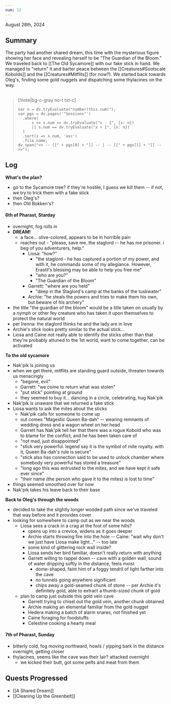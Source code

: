 ```yaml
---
num: 12
---
```

August 28th, 2024

## Summary
The party had another shared dream, this time with the mysterious figure showing her face and revealing herself to be "The Guardian of the Bloom." We traveled back to [[The Old Sycamore]] with our fake stick in hand. We managed to "return" it and barter peace between the [[Creatures#Sootscale Kobolds]] and the [[Creatures#Mitflits]] (for now?). We started back towards Oleg's, finding some gold nuggets and dispatching some thylacines on the way.

##
>[!note|bg-c-gray no-t txt-c]
>```dataviewjs
>var n = dv.tryEvaluate("number(this.num)");
>var pgs = dv.pages('"Sessions"')
>	.where(
>		s => s.num == dv.tryEvaluate("x - 1", {x: n})
>		|| s.num == dv.tryEvaluate("x + 1", {x: n})
>	)
>	.sort(s => s.num, 'asc')
>	.file.name;
>dv.span("<< -- [[" + pgs[0] + "]] -- | -- [[" + pgs[1] + "]] -- >>");
>```

## Log
**What's the plan?**
- go to the Sycamore tree? if they're hostile, I guess we kill them -- if not, we try to trick them with a fake stick
- then Oleg's?
- then Old Bokken's?

#### 6th of Pharast, Starday
- overnight, fog rolls in
- **DREAM!**
	- a face... olive-colored, appears to be in horrible pain
	- reaches out - "please, save me. the staglord -- he has me prisoner. i beg of you adventurers, help."
		- Liosa: "how?"
			- "the staglord - he has captured a portion of my power, and with it, he commands some of my allegiance. However, Erastil's blessing may be able to help you free me"
			- "who are you?"
			- "The Guardian of the Bloom"
		- Garrett: "where are you held"
			- "deep in the Staglord's camp at the banks of the tuskwater"
		- Archie: "he steals the powers and tries to make them his own, but beware of his archery"
- the title "the guardian of the bloom" would be a title taken on usually by a nymph or other fey creature who has taken it upon themselves to protect the natural world
- per Irenna: the staglord thinks he and the lady are in love
- Archie's stick looks pretty similar to the actual stick...
- Liosa and Caine not really able to identify the sticks other than that they're probably attuned to the 1st world, want to come together, can be activated

**To the old sycamore**
- Nak'pik is joining us
- when we get there, mitflits are standing guard outside, threaten towards us menacingly
	- "begone, evil"
	- Garrett: "we come to return what was stolen"
	- "put stick" pointing at ground
	- they seemed to buy it... dancing in a circle, celebrating, hug Nak'pik
- Nak'pik is unaware that we returned a fake stick
- Liosa wants to ask the mites about the sticks
	- Nak'pik calls for someone to come up
	- out comes "Magestic Queen Ba-dah" -- wearing remnants of wedding dress and a wagon wheel on her head
	- Garrett has Nak'pik tell her that there was a rogue Kobold who was to blame for the conflict, and he has been taken care of
	- "not mad, just disappointed"
	- "stick very powerful. legend say it is the symbol of mite royalty. with it, Queen Ba-dah's rule is secure"
	- "stick also has connection said to be used to unlock chamber where somebody very powerful has stored a treasure"
	- "long ago this was entrusted to the mites, and we have kept it safe ever since"
	- "their name (the person who gave it to the mites) is lost to time"
- things seemed smoothed over for now
- Nak'pik takes his leave back to their base

**Back to Oleg's through the woods**
- decided to take the slightly longer wooded path since we've traveled that way before and it provides cover
- looking for somewhere to camp out as we near the woods
	- Liosa sees a crack in a crag at the foot of some hills?
		- opens up into a crevice, widens as it goes deeper
		- Archie starts throwing fire into the hole -- Caine: "wait why don't we just have Liosa make light..." -- too late
		- some kind of glittering rock wall inside?
		- Liosa sends her bird familiar, doesn't really return with anything
		- Garrett willing to rappel down -- cave with a golden wall, sound of water dripping softly in the distance, feels moist
			- dome-shaped, faint hint of a foggy tendril of light farther into the cave
			- no tunnels going anywhere significant
			- chips away a gold-seamed chunk of stone -- per Archie it's definitely gold, able to extract a thumb-sized chunk of gold
	- plan to camp just outside this gold vein cave
		- Garrett trying to chisel out the gold vein, another chunk obtained
		- Archie making an elemental familiar from the gold nugget
		- Hedera making a batch of alarm snares, not finished yet
		- Caine foraging for foodstuffs
		- Celestine cooking a hearty meal

#### 7th of Pharast, Sunday
- bitterly cold, fog moving northward, howls / yipping bark in the distance overnight, getting closer
- thylacines, seems like the cave was their lair? attacked overnight
	- we kicked their butt, got some pelts and meat from them

## Quests Progressed
- [[A Shared Dream]]
- [[Cleaning Up the Greenbelt]]
